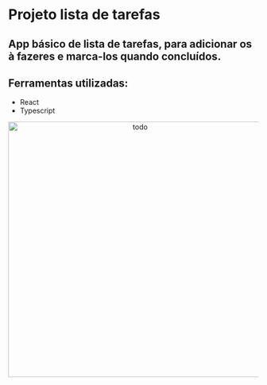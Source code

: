 # Projeto lista de tarefas
## App básico de lista de tarefas, para adicionar os à fazeres e marca-los quando concluídos. 
## Ferramentas utilizadas:
* React 
* Typescript
<div align="center">
<img width="515" alt="todo" src="https://user-images.githubusercontent.com/44865006/178020596-97711091-c113-4167-a6fb-d1ce5fee4545.png">
</div>
